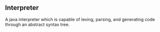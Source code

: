 ## Interpreter
A java interpreter which is capable of lexing, parsing, and generating code through an abstract syntax tree.
